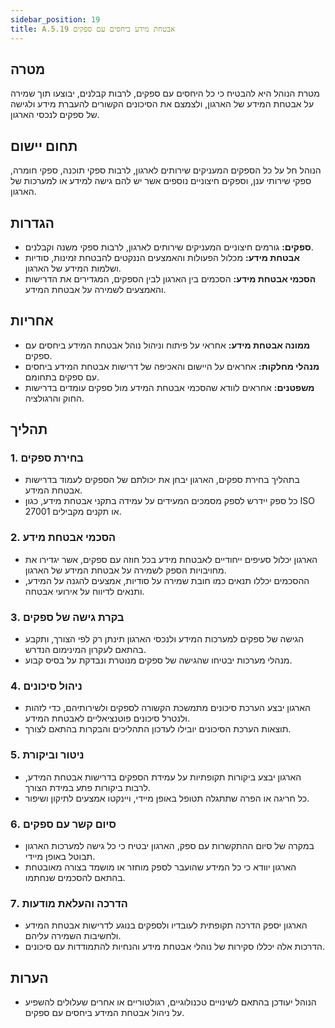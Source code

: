 ```yaml
---
sidebar_position: 19  
title: A.5.19 אבטחת מידע ביחסים עם ספקים
---
```


## מטרה
מטרת הנוהל היא להבטיח כי כל היחסים עם ספקים, לרבות קבלנים, יבוצעו תוך שמירה על אבטחת המידע של הארגון, ולצמצם את הסיכונים הקשורים להעברת מידע ולגישה של ספקים לנכסי הארגון.

## תחום יישום
הנוהל חל על כל הספקים המעניקים שירותים לארגון, לרבות ספקי תוכנה, ספקי חומרה, ספקי שירותי ענן, וספקים חיצוניים נוספים אשר יש להם גישה למידע או למערכות של הארגון.

## הגדרות
- **ספקים:** גורמים חיצוניים המעניקים שירותים לארגון, לרבות ספקי משנה וקבלנים.
- **אבטחת מידע:** מכלול הפעולות והאמצעים הננקטים להבטחת זמינות, סודיות ושלמות המידע של הארגון.
- **הסכמי אבטחת מידע:** הסכמים בין הארגון לבין הספקים, המגדירים את הדרישות והאמצעים לשמירה על אבטחת המידע.

## אחריות
- **ממונה אבטחת מידע:** אחראי על פיתוח וניהול נוהל אבטחת המידע ביחסים עם ספקים.
- **מנהלי מחלקות:** אחראים על היישום והאכיפה של דרישות אבטחת המידע ביחסים עם ספקים בתחומם.
- **משפטנים:** אחראים לוודא שהסכמי אבטחת המידע מול ספקים עומדים בדרישות החוק והרגולציה.

## תהליך
### 1. בחירת ספקים
- בתהליך בחירת ספקים, הארגון יבחן את יכולתם של הספקים לעמוד בדרישות אבטחת המידע.
- כל ספק יידרש לספק מסמכים המעידים על עמידה בתקני אבטחת מידע, כגון ISO 27001 או תקנים מקבילים.

### 2. הסכמי אבטחת מידע
- הארגון יכלול סעיפים ייחודיים לאבטחת מידע בכל חוזה עם ספקים, אשר יגדירו את מחויבויות הספק לשמירה על אבטחת המידע של הארגון.
- ההסכמים יכללו תנאים כמו חובת שמירה על סודיות, אמצעים להגנה על המידע, ותנאים לדיווח על אירועי אבטחה.

### 3. בקרת גישה של ספקים
- הגישה של ספקים למערכות המידע ולנכסי הארגון תינתן רק לפי הצורך, ותקבע בהתאם לעקרון המינימום הנדרש.
- מנהלי מערכות יבטיחו שהגישה של ספקים מנוטרת ונבדקת על בסיס קבוע.

### 4. ניהול סיכונים
- הארגון יבצע הערכת סיכונים מתמשכת הקשורה לספקים ולשירותיהם, כדי לזהות ולנטרל סיכונים פוטנציאליים לאבטחת המידע.
- תוצאות הערכת הסיכונים יובילו לעדכון התהליכים והבקרות בהתאם לצורך.

### 5. ניטור וביקורת
- הארגון יבצע ביקורות תקופתיות על עמידת הספקים בדרישות אבטחת המידע, לרבות ביקורות פתע במידת הצורך.
- כל חריגה או הפרה שתתגלה תטופל באופן מיידי, ויינקטו אמצעים לתיקון ושיפור.

### 6. סיום קשר עם ספקים
- במקרה של סיום ההתקשרות עם ספק, הארגון יבטיח כי כל גישה למערכות הארגון תבוטל באופן מיידי.
- הארגון יוודא כי כל המידע שהועבר לספק מוחזר או מושמד בצורה מאובטחת בהתאם להסכמים שנחתמו.

### 7. הדרכה והעלאת מודעות
- הארגון יספק הדרכה תקופתית לעובדיו ולספקים בנוגע לדרישות אבטחת המידע ולחשיבות השמירה עליהם.
- הדרכות אלה יכללו סקירות של נוהלי אבטחת מידע והנחיות להתמודדות עם סיכונים.

## הערות
- הנוהל יעודכן בהתאם לשינויים טכנולוגיים, רגולטוריים או אחרים שעלולים להשפיע על ניהול אבטחת המידע ביחסים עם ספקים.
